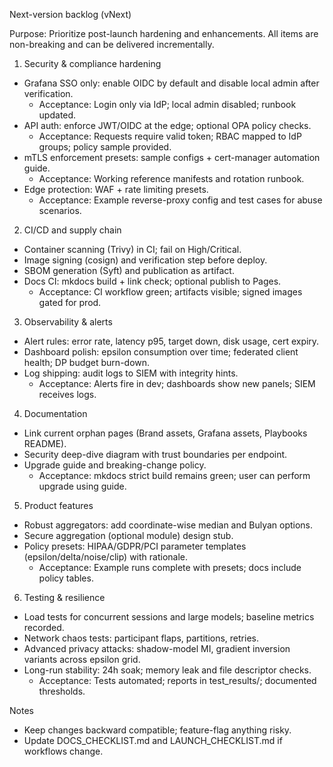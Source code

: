 Next-version backlog (vNext)

Purpose: Prioritize post-launch hardening and enhancements. All items are non-breaking and can be delivered incrementally.

1) Security & compliance hardening
- Grafana SSO only: enable OIDC by default and disable local admin after verification.
  - Acceptance: Login only via IdP; local admin disabled; runbook updated.
- API auth: enforce JWT/OIDC at the edge; optional OPA policy checks.
  - Acceptance: Requests require valid token; RBAC mapped to IdP groups; policy sample provided.
- mTLS enforcement presets: sample configs + cert-manager automation guide.
  - Acceptance: Working reference manifests and rotation runbook.
- Edge protection: WAF + rate limiting presets.
  - Acceptance: Example reverse-proxy config and test cases for abuse scenarios.

2) CI/CD and supply chain
- Container scanning (Trivy) in CI; fail on High/Critical.
- Image signing (cosign) and verification step before deploy.
- SBOM generation (Syft) and publication as artifact.
- Docs CI: mkdocs build + link check; optional publish to Pages.
  - Acceptance: CI workflow green; artifacts visible; signed images gated for prod.

3) Observability & alerts
- Alert rules: error rate, latency p95, target down, disk usage, cert expiry.
- Dashboard polish: epsilon consumption over time; federated client health; DP budget burn-down.
- Log shipping: audit logs to SIEM with integrity hints.
  - Acceptance: Alerts fire in dev; dashboards show new panels; SIEM receives logs.

4) Documentation
- Link current orphan pages (Brand assets, Grafana assets, Playbooks README).
- Security deep-dive diagram with trust boundaries per endpoint.
- Upgrade guide and breaking-change policy.
  - Acceptance: mkdocs strict build remains green; user can perform upgrade using guide.

5) Product features
- Robust aggregators: add coordinate-wise median and Bulyan options.
- Secure aggregation (optional module) design stub.
- Policy presets: HIPAA/GDPR/PCI parameter templates (epsilon/delta/noise/clip) with rationale.
  - Acceptance: Example runs complete with presets; docs include policy tables.

6) Testing & resilience
- Load tests for concurrent sessions and large models; baseline metrics recorded.
- Network chaos tests: participant flaps, partitions, retries.
- Advanced privacy attacks: shadow-model MI, gradient inversion variants across epsilon grid.
- Long-run stability: 24h soak; memory leak and file descriptor checks.
  - Acceptance: Tests automated; reports in test_results/; documented thresholds.

Notes
- Keep changes backward compatible; feature-flag anything risky.
- Update DOCS_CHECKLIST.md and LAUNCH_CHECKLIST.md if workflows change.
